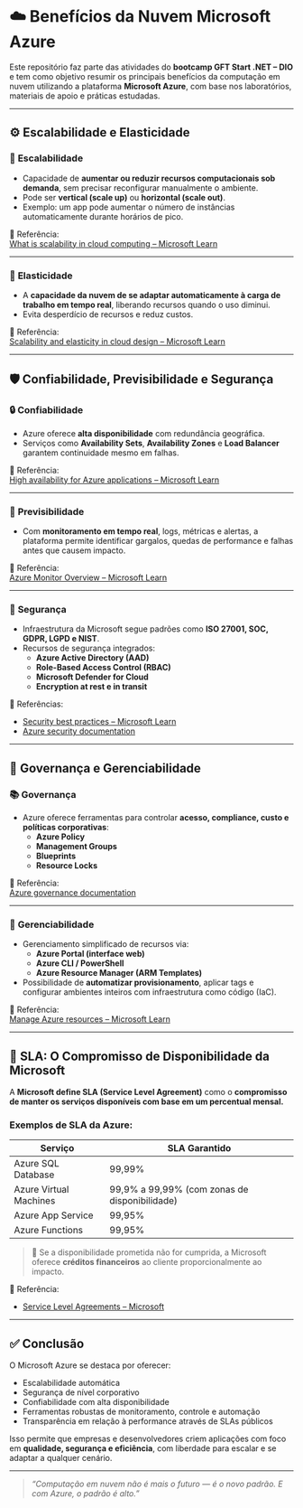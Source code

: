 # ☁️ Benefícios da Nuvem Microsoft Azure

Este repositório faz parte das atividades do **bootcamp GFT Start .NET – DIO** e tem como objetivo resumir os principais benefícios da computação em nuvem utilizando a plataforma **Microsoft Azure**, com base nos laboratórios, materiais de apoio e práticas estudadas.

---

## ⚙️ Escalabilidade e Elasticidade

### 🔄 **Escalabilidade**
- Capacidade de **aumentar ou reduzir recursos computacionais sob demanda**, sem precisar reconfigurar manualmente o ambiente.
- Pode ser **vertical (scale up)** ou **horizontal (scale out)**.
- Exemplo: um app pode aumentar o número de instâncias automaticamente durante horários de pico.

🔗 Referência:  
[What is scalability in cloud computing – Microsoft Learn](https://learn.microsoft.com/en-us/azure/architecture/best-practices/auto-scaling)

---

### 🧬 **Elasticidade**
- A **capacidade da nuvem de se adaptar automaticamente à carga de trabalho em tempo real**, liberando recursos quando o uso diminui.
- Evita desperdício de recursos e reduz custos.

🔗 Referência:  
[Scalability and elasticity in cloud design – Microsoft Learn](https://learn.microsoft.com/en-us/azure/architecture/guide/design-principles/scale-out)

---

## 🛡️ Confiabilidade, Previsibilidade e Segurança

### 🔒 **Confiabilidade**
- Azure oferece **alta disponibilidade** com redundância geográfica.
- Serviços como **Availability Sets**, **Availability Zones** e **Load Balancer** garantem continuidade mesmo em falhas.

🔗 Referência:  
[High availability for Azure applications – Microsoft Learn](https://learn.microsoft.com/en-us/azure/well-architected/reliability/highly-available-multi-region-design)

---

### 📏 **Previsibilidade**
- Com **monitoramento em tempo real**, logs, métricas e alertas, a plataforma permite identificar gargalos, quedas de performance e falhas antes que causem impacto.

🔗 Referência:  
[Azure Monitor Overview – Microsoft Learn](https://learn.microsoft.com/en-us/azure/azure-monitor/overview)

---

### 🔐 **Segurança**
- Infraestrutura da Microsoft segue padrões como **ISO 27001, SOC, GDPR, LGPD e NIST**.
- Recursos de segurança integrados:
  - **Azure Active Directory (AAD)**
  - **Role-Based Access Control (RBAC)**
  - **Microsoft Defender for Cloud**
  - **Encryption at rest e in transit**

🔗 Referências:
- [Security best practices – Microsoft Learn](https://learn.microsoft.com/en-us/azure/security/fundamentals/best-practices-and-patterns)
- [Azure security documentation](https://learn.microsoft.com/en-us/azure/security/)

---

## 🧭 Governança e Gerenciabilidade

### 📚 **Governança**
- Azure oferece ferramentas para controlar **acesso, compliance, custo e políticas corporativas**:
  - **Azure Policy**
  - **Management Groups**
  - **Blueprints**
  - **Resource Locks**

🔗 Referência:  
[Azure governance documentation](https://learn.microsoft.com/en-us/azure/governance/)

---

### 🧩 **Gerenciabilidade**
- Gerenciamento simplificado de recursos via:
  - **Azure Portal (interface web)**
  - **Azure CLI / PowerShell**
  - **Azure Resource Manager (ARM Templates)**
- Possibilidade de **automatizar provisionamento**, aplicar tags e configurar ambientes inteiros com infraestrutura como código (IaC).

🔗 Referência:  
[Manage Azure resources – Microsoft Learn](https://learn.microsoft.com/en-us/azure/azure-resource-manager/management/overview)

---

## 📃 SLA: O Compromisso de Disponibilidade da Microsoft

A **Microsoft define SLA (Service Level Agreement)** como o **compromisso de manter os serviços disponíveis com base em um percentual mensal.**

### Exemplos de SLA da Azure:
| Serviço                  | SLA Garantido |
|--------------------------|----------------|
| Azure SQL Database       | 99,99%         |
| Azure Virtual Machines   | 99,9% a 99,99% (com zonas de disponibilidade) |
| Azure App Service        | 99,95%         |
| Azure Functions          | 99,95%         |

> 🧠 Se a disponibilidade prometida não for cumprida, a Microsoft oferece **créditos financeiros** ao cliente proporcionalmente ao impacto.

🔗 Referência:
- [Service Level Agreements – Microsoft](https://www.microsoft.com/licensing/docs/view/Service-Level-Agreements-SLA-for-Online-Services)

---

## ✅ Conclusão

O Microsoft Azure se destaca por oferecer:

- Escalabilidade automática
- Segurança de nível corporativo
- Confiabilidade com alta disponibilidade
- Ferramentas robustas de monitoramento, controle e automação
- Transparência em relação à performance através de SLAs públicos

Isso permite que empresas e desenvolvedores criem aplicações com foco em **qualidade, segurança e eficiência**, com liberdade para escalar e se adaptar a qualquer cenário.

---

> _“Computação em nuvem não é mais o futuro — é o novo padrão. E com Azure, o padrão é alto.”_
